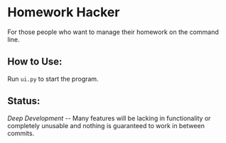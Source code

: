 # Homework Hacker
For those people who want to manage their homework on the command line.
## How to Use:
Run `ui.py` to start the program.
## Status:
*Deep Development* -- Many features will be lacking in functionality or completely unusable and nothing is guaranteed to work in between commits.
